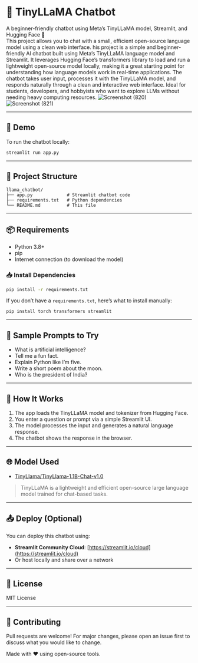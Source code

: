 # 🦙 TinyLLaMA Chatbot

A beginner-friendly chatbot using Meta’s TinyLLaMA model, Streamlit, and Hugging Face 🤖  
This project allows you to chat with a small, efficient open-source language model using a clean web interface.
his project is a simple and beginner-friendly AI chatbot built using Meta’s TinyLLaMA language model and Streamlit. It leverages Hugging Face’s transformers library to load and run a lightweight open-source model locally, making it a great starting point for understanding how language models work in real-time applications. The chatbot takes user input, processes it with the TinyLLaMA model, and responds naturally through a clean and interactive web interface. Ideal for students, developers, and hobbyists who want to explore LLMs without needing heavy computing resources.
![Screenshot (820)](https://github.com/user-attachments/assets/234f72f8-0e36-44c5-bf02-3f902d049ed9)
![Screenshot (821)](https://github.com/user-attachments/assets/6df94107-4f97-4f31-8770-15f3d0915b2a)


---

## 🚀 Demo

To run the chatbot locally:

```bash
streamlit run app.py
```

---

## 📁 Project Structure

```
llama_chatbot/
├── app.py             # Streamlit chatbot code
├── requirements.txt   # Python dependencies
└── README.md          # This file
```

---

## 📦 Requirements

- Python 3.8+
- pip
- Internet connection (to download the model)

### 📥 Install Dependencies

```bash
pip install -r requirements.txt
```

If you don’t have a `requirements.txt`, here’s what to install manually:

```bash
pip install torch transformers streamlit
```

---

## 💬 Sample Prompts to Try

- What is artificial intelligence?
- Tell me a fun fact.
- Explain Python like I’m five.
- Write a short poem about the moon.
- Who is the president of India?

---

## 🧠 How It Works

1. The app loads the TinyLLaMA model and tokenizer from Hugging Face.
2. You enter a question or prompt via a simple Streamlit UI.
3. The model processes the input and generates a natural language response.
4. The chatbot shows the response in the browser.

---

## 🌐 Model Used

- [TinyLlama/TinyLlama-1.1B-Chat-v1.0](https://huggingface.co/TinyLlama/TinyLlama-1.1B-Chat-v1.0)

> TinyLLaMA is a lightweight and efficient open-source large language model trained for chat-based tasks.

---

## 📤 Deploy (Optional)

You can deploy this chatbot using:
- **Streamlit Community Cloud**: [https://streamlit.io/cloud](https://streamlit.io/cloud)
- Or host locally and share over a network

---

## 📜 License

MIT License

---

## 🤝 Contributing

Pull requests are welcome! For major changes, please open an issue first to discuss what you would like to change.

Made with ❤️ using open-source tools.
